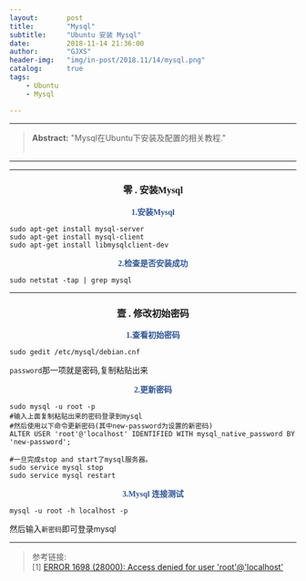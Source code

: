 ```yaml
---
layout:       post
title:        "Mysql"
subtitle:     "Ubuntu 安装 Mysql"
date:         2018-11-14 21:36:00
author:       "GJXS"
header-img:   "img/in-post/2018.11/14/mysql.png"
catalog:      true
tags:
    - Ubuntu
    - Mysql

---
```

*****
><strong>Abstract:</strong> "Mysql在Ubuntu下安装及配置的相关教程."<br>                                                                                                                                                                     <br /> 

----------
*************************

### <center> <font face="楷体">零 . 安装Mysql</font> </center>
<strong style="max-width: 100%;color: rgb(47, 85, 151);box-sizing: border-box !important;word-wrap: break-word !important;"><center><font face="楷体"> 1.安装Mysql </font></center></strong>

<pre><code class="language-bash">sudo apt-get install mysql-server
sudo apt-get install mysql-client
sudo apt-get install libmysqlclient-dev</code></pre>


<strong style="max-width: 100%;color: rgb(47, 85, 151);box-sizing: border-box !important;word-wrap: break-word !important;"><center><font face="楷体"> 2.检查是否安装成功 </font></center></strong>

<pre><code class="language-bash">sudo netstat -tap | grep mysql</code></pre>

*************************

### <center> <font face="楷体">壹 . 修改初始密码</font> </center>
 <strong style="max-width: 100%;color: rgb(47, 85, 151);box-sizing: border-box !important;word-wrap: break-word !important;"><center><font face="楷体"> 1.查看初始密码 </font></center></strong>

<pre><code class="language-bash">sudo gedit /etc/mysql/debian.cnf</code></pre>

<code>password</code>那一项就是密码,复制粘贴出来<br>
 <strong style="max-width: 100%;color: rgb(47, 85, 151);box-sizing: border-box !important;word-wrap: break-word !important;"><center><font face="楷体"> 2.更新密码 </font></center></strong>

<pre><code class="language-bash">sudo mysql -u root -p
#输入上面复制粘贴出来的密码登录到mysql
#然后使用以下命令更新密码(其中new-password为设置的新密码)
ALTER USER 'root'@'localhost' IDENTIFIED WITH mysql_native_password BY 'new-password';

#一旦完成stop and start了mysql服务器。
sudo service mysql stop
sudo service mysql restart</code></pre>


 <strong style="max-width: 100%;color: rgb(47, 85, 151);box-sizing: border-box !important;word-wrap: break-word !important;"><center><font face="楷体"> 3.Mysql 连接测试 </font></center></strong>

<pre><code class="language-bash">mysql -u root -h localhost -p</code></pre>

然后输入<code>新密码</code>即可登录mysql<br>

*************************
>参考链接:<br>
>[1] [ERROR 1698 (28000): Access denied for user 'root'@'localhost'](https://stackoverflow.com/questions/39281594/error-1698-28000-access-denied-for-user-rootlocalhost)

